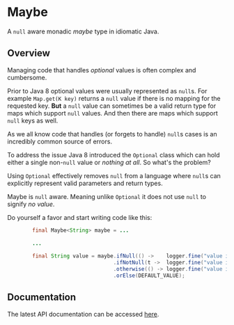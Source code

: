 Maybe
=====
A `null` aware monadic _maybe_ type in idiomatic Java.

Overview
--------
Managing code that handles _optional_ values is often complex and cumbersome.

Prior to Java 8 optional values were usually represented as `null`s. For example `Map.get(K key)` returns a `null` value if there is no mapping for the requested key. **But** a `null` value can sometimes be a valid return type for maps which support `null` values. And then there are maps which support `null` keys as well.

As we all know code that handles (or forgets to handle) `null`s cases is an incredibly common source of errors.

To address the issue Java 8 introduced the `Optional` class which can hold either a single non-`null` value or _nothing at all_. So what's the problem?

Using `Optional` effectively removes `null` from a language where `null`s can explicitly represent valid parameters and return types.

Maybe is `null` aware. Meaning unlike `Optional` it does not use `null` to signify _no value_.

Do yourself a favor and start writing code like this:

```Java
        final Maybe<String> maybe = ...
        
        ...
        
        final String value = maybe.ifNull(() ->    logger.fine("value is null"))
                                  .ifNotNull(t ->  logger.fine("value is " + t))
                                  .otherwise(() -> logger.fine("value is absent: using default value"))
                                  .orElse(DEFAULT_VALUE);
```

Documentation
-------------
The latest API documentation can be accessed [here](https://zleonov.github.io/optional-config/api/latest).